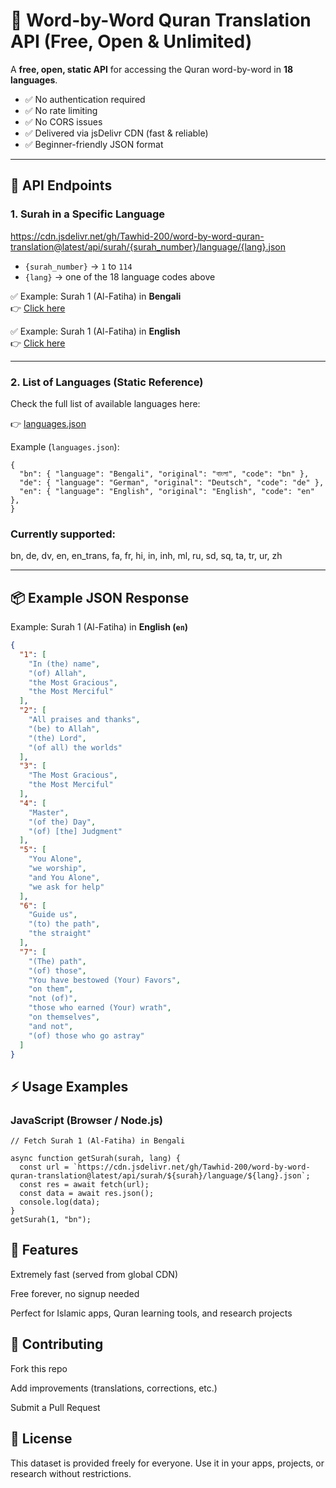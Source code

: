 # 📖 Word-by-Word Quran Translation API (Free, Open & Unlimited)

A **free, open, static API** for accessing the Quran word-by-word in **18 languages**.  
- ✅ No authentication required  
- ✅ No rate limiting  
- ✅ No CORS issues  
- ✅ Delivered via jsDelivr CDN (fast & reliable)  
- ✅ Beginner-friendly JSON format  

---

## 📂 API Endpoints

### 1. Surah in a Specific Language
https://cdn.jsdelivr.net/gh/Tawhid-200/word-by-word-quran-translation@latest/api/surah/{surah_number}/language/{lang}.json


- `{surah_number}` → `1` to `114`  
- `{lang}` → one of the 18 language codes above  

✅ Example: Surah 1 (Al-Fatiha) in **Bengali**  
👉 [Click here](https://cdn.jsdelivr.net/gh/Tawhid-200/word-by-word-quran-translation@latest/api/surah/1/language/bn.json)

✅ Example: Surah 1 (Al-Fatiha) in **English**  
👉 [Click here](https://cdn.jsdelivr.net/gh/Tawhid-200/word-by-word-quran-translation@latest/api/surah/1/language/en.json)

---

### 2. List of Languages (Static Reference)

Check the full list of available languages here:

👉 [languages.json](https://cdn.jsdelivr.net/gh/Tawhid-200/word-by-word-quran-translation@latest/api/surah/languages.json)

Example (`languages.json`):
```
{
  "bn": { "language": "Bengali", "original": "বাংলা", "code": "bn" },
  "de": { "language": "German", "original": "Deutsch", "code": "de" },
  "en": { "language": "English", "original": "English", "code": "en" },
}
```

### Currently supported:
bn, de, dv, en, en_trans, fa, fr, hi, in, inh, ml, ru, sd, sq, ta, tr, ur, zh

---
## 📦 Example JSON Response

Example: Surah 1 (Al-Fatiha) in **English (`en`)**

```json
{
  "1": [
    "In (the) name",
    "(of) Allah",
    "the Most Gracious",
    "the Most Merciful"
  ],
  "2": [
    "All praises and thanks",
    "(be) to Allah",
    "(the) Lord",
    "(of all) the worlds"
  ],
  "3": [
    "The Most Gracious",
    "the Most Merciful"
  ],
  "4": [
    "Master",
    "(of the) Day",
    "(of) [the] Judgment"
  ],
  "5": [
    "You Alone",
    "we worship",
    "and You Alone",
    "we ask for help"
  ],
  "6": [
    "Guide us",
    "(to) the path",
    "the straight"
  ],
  "7": [
    "(The) path",
    "(of) those",
    "You have bestowed (Your) Favors",
    "on them",
    "not (of)",
    "those who earned (Your) wrath",
    "on themselves",
    "and not",
    "(of) those who go astray"
  ]
}
```
## ⚡ Usage Examples
### JavaScript (Browser / Node.js)

```
// Fetch Surah 1 (Al-Fatiha) in Bengali

async function getSurah(surah, lang) {
  const url = `https://cdn.jsdelivr.net/gh/Tawhid-200/word-by-word-quran-translation@latest/api/surah/${surah}/language/${lang}.json`;
  const res = await fetch(url);
  const data = await res.json();
  console.log(data);
}
getSurah(1, "bn");
```

## 🚀 Features

Extremely fast (served from global CDN)

Free forever, no signup needed

Perfect for Islamic apps, Quran learning tools, and research projects

## 🤝 Contributing

Fork this repo

Add improvements (translations, corrections, etc.)

Submit a Pull Request

## 📜 License

This dataset is provided freely for everyone.
Use it in your apps, projects, or research without restrictions.

